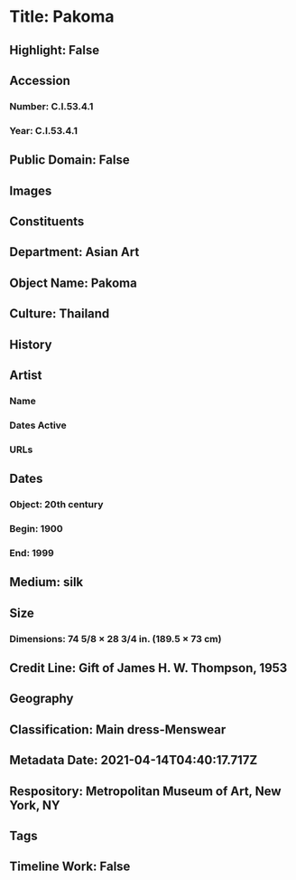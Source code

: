 # Title: Pakoma
## Highlight: False
## Accession
### Number: C.I.53.4.1
### Year: C.I.53.4.1
## Public Domain: False
## Images
## Constituents
## Department: Asian Art
## Object Name: Pakoma
## Culture: Thailand
## History
## Artist
### Name
### Dates Active
### URLs
## Dates
### Object: 20th century
### Begin: 1900
### End: 1999
## Medium: silk
## Size
### Dimensions: 74 5/8 × 28 3/4 in. (189.5 × 73 cm)
## Credit Line: Gift of James H. W. Thompson, 1953
## Geography
## Classification: Main dress-Menswear
## Metadata Date: 2021-04-14T04:40:17.717Z
## Respository: Metropolitan Museum of Art, New York, NY
## Tags
## Timeline Work: False
